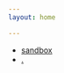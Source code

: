 ```yaml
---
layout: home

---
```

-   [sandbox][2]
-   [.][1]


<!-- Reference-Style Links -->
[1]: How-To.md
[2]: /sandbox/index.html